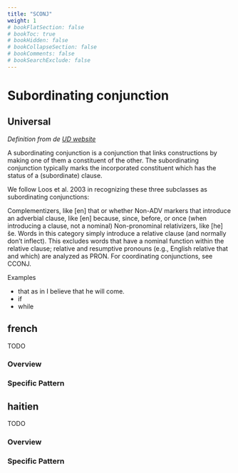 ```yaml
---
title: "SCONJ"
weight: 1
# bookFlatSection: false
# bookToc: true
# bookHidden: false
# bookCollapseSection: false
# bookComments: false
# bookSearchExclude: false
---
```


# Subordinating conjunction

## Universal


*Definition from de [UD website](https://universaldependencies.org/u/pos/SCONJ.html)*

A subordinating conjunction is a conjunction that links constructions by making one of them a constituent of the other. The subordinating conjunction typically marks the incorporated constituent which has the status of a (subordinate) clause.

We follow Loos et al. 2003 in recognizing these three subclasses as subordinating conjunctions:

Complementizers, like [en] that or whether
Non-ADV markers that introduce an adverbial clause, like [en] because, since, before, or once (when introducing a clause, not a nominal)
Non-pronominal relativizers, like [he] še. Words in this category simply introduce a relative clause (and normally don’t inflect). This excludes words that have a nominal function within the relative clause; relative and resumptive pronouns (e.g., English relative that and which) are analyzed as PRON.
For coordinating conjunctions, see CCONJ.

Examples
- that as in I believe that he will come.
- if
- while




## french

TODO
### Overview

### Specific Pattern




## haitien

TODO
### Overview

### Specific Pattern


